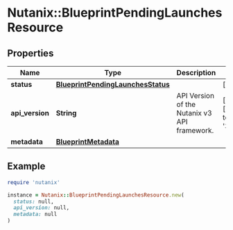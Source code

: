 # Nutanix::BlueprintPendingLaunchesResource

## Properties

| Name | Type | Description | Notes |
| ---- | ---- | ----------- | ----- |
| **status** | [**BlueprintPendingLaunchesStatus**](BlueprintPendingLaunchesStatus.md) |  | [optional] |
| **api_version** | **String** | API Version of the Nutanix v3 API framework. | [optional][default to &#39;3.1.0&#39;] |
| **metadata** | [**BlueprintMetadata**](BlueprintMetadata.md) |  |  |

## Example

```ruby
require 'nutanix'

instance = Nutanix::BlueprintPendingLaunchesResource.new(
  status: null,
  api_version: null,
  metadata: null
)
```

